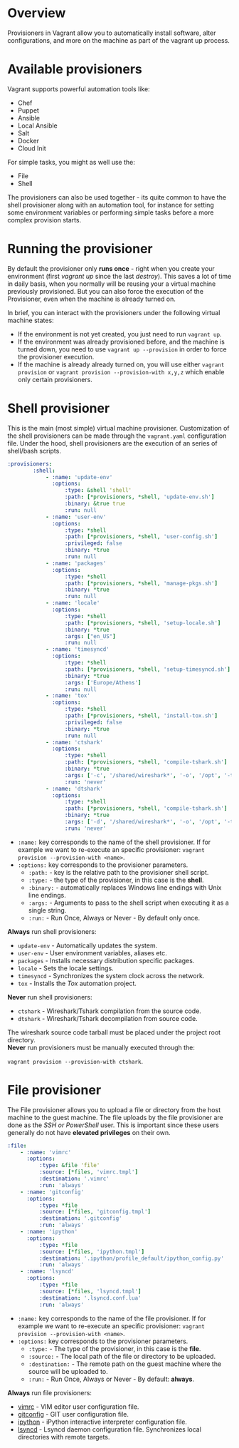 # Overview

Provisioners in Vagrant allow you to automatically install software, alter configurations, and more on the machine as part of the vagrant up process.

# Available provisioners

Vagrant supports powerful automation tools like:

- Chef
- Puppet
- Ansible
- Local Ansible
- Salt
- Docker
- Cloud Init

For simple tasks, you might as well use the:

- File
- Shell

The provisioners can also be used together - its quite common to have the shell provisioner along with an automation tool, for instance for setting some environment variables or performing simple tasks before a more complex provision starts.

# Running the provisioner

By default the provisioner only **runs once** - right when you create your environment (first *vagrant up* since the last *destroy*). This saves a lot of time in daily basis, when you normally will be reusing your a virtual machine previously provisioned. But you can also force the execution of the Provisioner, even when the machine is already turned on.

In brief, you can interact with the provisioners under the following virtual machine states:

- If the environment is not yet created, you just need to run ``vagrant up``.
- If the environment was already provisioned before, and the machine is turned down, you need to use ``vagrant up --provision`` in order to force the provisioner execution.
- If the machine is already already turned on, you will use either ``vagrant provision`` or ``vagrant provision --provision-with x,y,z`` which enable only certain provisioners.

# Shell provisioner

This is the main (most simple) virtual machine provisioner. Customization of the shell provisioners can be made through the ``vagrant.yaml`` configuration file. Under the hood, shell provisioners are the execution of an series of shell/bash scripts.

```yaml
:provisioners:
        :shell:
            - :name: 'update-env'
              :options:
                  :type: &shell 'shell'
                  :path: [*provisioners, *shell, 'update-env.sh']
                  :binary: &true true
                  :run: null
            - :name: 'user-env'
              :options:
                  :type: *shell
                  :path: [*provisioners, *shell, 'user-config.sh']
                  :privileged: false
                  :binary: *true
                  :run: null
            - :name: 'packages'
              :options:
                  :type: *shell
                  :path: [*provisioners, *shell, 'manage-pkgs.sh']
                  :binary: *true
                  :run: null
            - :name: 'locale'
              :options:
                  :type: *shell
                  :path: [*provisioners, *shell, 'setup-locale.sh']
                  :binary: *true
                  :args: ["en_US"]
                  :run: null
            - :name: 'timesyncd'
              :options:
                  :type: *shell
                  :path: [*provisioners, *shell, 'setup-timesyncd.sh']
                  :binary: *true
                  :args: ['Europe/Athens']
                  :run: null
            - :name: 'tox'
              :options:
                  :type: *shell
                  :path: [*provisioners, *shell, 'install-tox.sh']
                  :privileged: false
                  :binary: *true
                  :run: null
            - :name: 'ctshark'
              :options:
                  :type: *shell
                  :path: [*provisioners, *shell, 'compile-tshark.sh']
                  :binary: *true
                  :args: ['-c', '/shared/wireshark*', '-o', '/opt', '-t']
                  :run: 'never'
            - :name: 'dtshark'
              :options:
                  :type: *shell
                  :path: [*provisioners, *shell, 'compile-tshark.sh']
                  :binary: *true
                  :args: ['-d', '/shared/wireshark*', '-o', '/opt', '-t']
                  :run: 'never'
```

- ``:name:`` key corresponds to the name of the shell provisioner. If for example we want to re-execute an specific provisioner: ``vagrant provision --provision-with <name>``.
- ``:options:`` key corresponds to the provisioner parameters.
    - ``:path:`` - key is the relative path to the provisioner shell script.
    - ``:type:`` - the type of the provisioner, in this case is the **shell**.
    - ``:binary:`` - automatically replaces Windows line endings with Unix line endings.
    - ``:args:`` - Arguments to pass to the shell script when executing it as a single string.
    - ``:run:`` - Run Once, Always or Never - By default only once.

**Always** run shell provisioners:

- ``update-env`` - Automatically updates the system.
- ``user-env`` - User environment variables, aliases etc.
- ``packages`` - Installs necessary distribution specific packages.
- ``locale`` - Sets the locale settings.
- ``timesyncd`` - Synchronizes the system clock across the network.
- ``tox`` - Installs the *Tox* automation project.

**Never** run shell provisioners:

- ``ctshark`` - Wireshark/Tshark compilation from the source code.
- ``dtshark`` - Wireshark/Tshark decompilation from source code.

The wireshark source code tarball must be placed under the project root directory.<br>
**Never** run provisioners must be manually executed through the:<br>

``vagrant provision --provision-with ctshark``.

# File provisioner

The File provisioner allows you to upload a file or directory from the host machine to the guest machine. The file uploads by the file provisioner are done as the *SSH or PowerShell* user. This is important since these users generally do not have **elevated privileges** on their own.

```yaml
:file:
    - :name: 'vimrc'
      :options:
          :type: &file 'file'
          :source: [*files, 'vimrc.tmpl']
          :destination: '.vimrc'
          :run: 'always'
    - :name: 'gitconfig'
      :options:
          :type: *file
          :source: [*files, 'gitconfig.tmpl']
          :destination: '.gitconfig'
          :run: 'always'
    - :name: 'ipython'
      :options:
          :type: *file
          :source: [*files, 'ipython.tmpl']
          :destination: '.ipython/profile_default/ipython_config.py'
          :run: 'always'
    - :name: 'lsyncd'
      :options:
          :type: *file
          :source: [*files, 'lsyncd.tmpl']
          :destination: '.lsyncd.conf.lua'
          :run: 'always'
```

- ``:name:`` key corresponds to the name of the file provisioner. If for example we want to re-execute an specific provisioner: ``vagrant provision --provision-with <name>``.
- ``:options:`` key corresponds to the provisioner parameters.
    - ``:type:`` - The type of the provisioner, in this case is the **file**.
    - ``:source:`` - The local path of the file or directory to be uploaded.
    - ``:destination:`` -  The remote path on the guest machine where the source will be uploaded to.
    - ``:run:`` - Run Once, Always or Never - By default: **always**.

**Always** run file provisioners:

- [vimrc](https://vimconfig.com/) - VIM editor user configuration file.
- [gitconfig](https://git-scm.com/docs/git-config) - GIT user configuration file.
- [ipython](https://ipython.org/ipython-doc/stable/config/index.html) - iPython interactive interpreter configuration file.
- [lsyncd](https://axkibe.github.io/lsyncd) -  Lsyncd daemon configuration file. Synchronizes local directories with remote targets.
